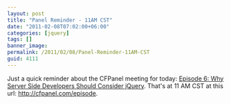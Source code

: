 ```yaml
---
layout: post
title: "Panel Reminder - 11AM CST"
date: "2011-02-08T07:02:00+06:00"
categories: [jquery]
tags: []
banner_image: 
permalink: /2011/02/08/Panel-Reminder-11AM-CST
guid: 4111
---
```


Just a quick reminder about the CFPanel meeting for today: <a href="http://cfpanel.com/index.cfm/2011/1/18/Episode-6--Why-Server-Side-Developers-Should-Consider-jQuery">Episode 6: Why Server Side Developers Should Consider jQuery</a>. That's at 11 AM CST at this url: <a href="http://cfpanel.com/episode">http://cfpanel.com/episode</a>.